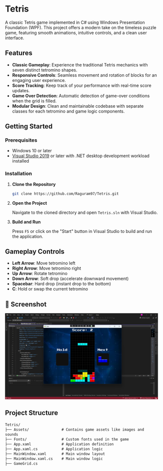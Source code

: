 # Tetris

A classic Tetris game implemented in C# using Windows Presentation Foundation (WPF). This project offers a modern take on the timeless puzzle game, featuring smooth animations, intuitive controls, and a clean user interface.

## Features

- **Classic Gameplay**: Experience the traditional Tetris mechanics with seven distinct tetromino shapes.
- **Responsive Controls**: Seamless movement and rotation of blocks for an engaging user experience.
- **Score Tracking**: Keep track of your performance with real-time score updates.
- **Game Over Detection**: Automatic detection of game-over conditions when the grid is filled.
- **Modular Design**: Clean and maintainable codebase with separate classes for each tetromino and game logic components.
  
## Getting Started

### Prerequisites

- Windows 10 or later
- [Visual Studio 2019](https://visualstudio.microsoft.com/) or later with .NET desktop development workload installed

### Installation

1. **Clone the Repository**

   ```bash
   git clone https://github.com/Raguram97/Tetris.git
   ```


2. **Open the Project**

   Navigate to the cloned directory and open `Tetris.sln` with Visual Studio.

3. **Build and Run**

   Press `F5` or click on the "Start" button in Visual Studio to build and run the application.

## Gameplay Controls

- **Left Arrow**: Move tetromino left
- **Right Arrow**: Move tetromino right
- **Up Arrow**: Rotate tetromino
- **Down Arrow**: Soft drop (accelerate downward movement)
- **Spacebar**: Hard drop (instant drop to the bottom)
- **C**: Hold or swap the current tetromino

## 📸 Screenshot

![Tetris Gameplay](Screenshot.png)



## Project Structure


```plaintext
Tetris/
├── Assets/               # Contains game assets like images and sounds
├── Fonts/                # Custom fonts used in the game
├── App.xaml              # Application definition
├── App.xaml.cs           # Application logic
├── MainWindow.xaml       # Main window layout
├── MainWindow.xaml.cs    # Main window logic
├── GameGrid.cs
